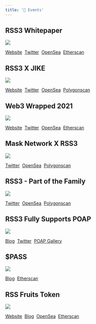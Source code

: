 ```yaml
---
title: '🐝 Events'
---
```


## RSS3 Whitepaper

![](/img/events/whitepaper.jpeg)

[Website](https://rss3.events/whitepaper-nft)&nbsp;&nbsp;[Twitter](https://twitter.com/rss3_/status/1483620420473724929)&nbsp;&nbsp;[OpenSea](https://opensea.io/collection/rss3-whitepaper)&nbsp;&nbsp;[Etherscan](https://etherscan.io/address/0xb9619cf4f875cdf0e3ce48b28a1c725bc4f6c0fb)

## RSS3 X JIKE

![](/img/events/jike.jpeg)

[Website](https://rss3.events/jike-nft)&nbsp;&nbsp;[Twitter](https://twitter.com/rss3_/status/1481491318883106817)&nbsp;&nbsp;[OpenSea](https://opensea.io/collection/rss3-x-jike)&nbsp;&nbsp;[Polygonscan](https://polygonscan.com/address/0x30ecef47957f6823c6b2929747bc19d765efee26)

## Web3 Wrapped 2021

![](/img/events/web3wrapped.jpeg)

[Website](https://web3wrapped.com/)&nbsp;&nbsp;[Twitter](https://twitter.com/rss3_/status/1476811224243339264)&nbsp;&nbsp;[OpenSea](https://opensea.io/collection/web3-wrapped-2021)&nbsp;&nbsp;[Etherscan](https://etherscan.io/address/0xc8f7e62532b19a3ffce589c0047d29d492e03835)

## Mask Network X RSS3

![](/img/events/mask.jpeg)

[Twitter](https://twitter.com/rss3_/status/1468770194763960323)&nbsp;&nbsp;[OpenSea](https://opensea.io/collection/mask-network-x-rss3)&nbsp;&nbsp;[Polygonscan](https://polygonscan.com/address/0x4dfd080ae7c48c7e2f6b660304c58789caccef1c)

## RSS3 - Part of the Family

![](/img/events/family.jpeg)

[Twitter](https://twitter.com/rss3_/status/1456471949991813125)&nbsp;&nbsp;[OpenSea](https://opensea.io/collection/rss3-part-of-the-family)&nbsp;&nbsp;[Polygonscan](https://polygonscan.com/address/0x621032a220eb66a2e69ccf064033348718fdc90e)

## RSS3 Fully Supports POAP

![](/img/events/poap.png)

[Blog](https://rss3.fun/poap-claim/)&nbsp;&nbsp;[Twitter](https://twitter.com/rss3_/status/1455783034632871938)&nbsp;&nbsp;[POAP Gallery](https://poap.gallery/event/12526)

## $PASS

![](/img/events/pass.png)

[Blog](https://rss3.fun/how-to-get-your-pass-token/)&nbsp;&nbsp;[Etherscan](https://ropsten.etherscan.io/token/0x63CfEB343975116Ec2fc27125609da236D066615)

## RSS Fruits Token

![](/img/events/fruit.gif)

[Website](https://rft.rss3.io/)&nbsp;&nbsp;[Blog](https://rss3.notion.site/6-RSS3-Fruit-Token-901ab03737e2452f999f31a5976be821)&nbsp;&nbsp;[OpenSea](https://opensea.io/collection/rss-fruits-token)&nbsp;&nbsp;[Etherscan](https://etherscan.io/token/0xacbe98efe2d4d103e221e04c76d7c55db15c8e89)
